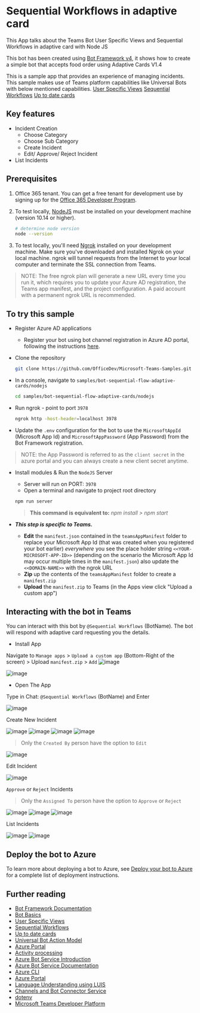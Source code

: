 # Sequential Workflows in adaptive card

This App talks about the Teams Bot User Specific Views and Sequential Workflows in adaptive card with Node JS

This bot has been created using [Bot Framework v4](https://dev.botframework.com), it shows how to create a simple bot that accepts food order using Adaptive Cards V1.4

This is a sample app that provides an experience of managing incidents. This sample makes use of Teams platform capabilities like Universal Bots with below mentioned capabilities.
[User Specific Views](https://docs.microsoft.com/en-us/microsoftteams/platform/task-modules-and-cards/cards/universal-actions-for-adaptive-cards/user-specific-views)
[Sequential Workflows](https://docs.microsoft.com/en-us/microsoftteams/platform/task-modules-and-cards/cards/universal-actions-for-adaptive-cards/sequential-workflows)
[Up to date cards](https://docs.microsoft.com/en-us/microsoftteams/platform/task-modules-and-cards/cards/universal-actions-for-adaptive-cards/up-to-date-views)

## Key features

- Incident Creation
   - Choose Category
   - Choose Sub Category
   - Create Incident
   - Edit/ Approve/ Reject Incident
- List Incidents

## Prerequisites

1. Office 365 tenant. You can get a free tenant for development use by signing up for the [Office 365 Developer Program](https://developer.microsoft.com/en-us/microsoft-365/dev-program).

2. To test locally, [NodeJS](https://nodejs.org/en/download/) must be installed on your development machine (version 10.14 or higher).

    ```bash
    # determine node version
    node --version
    ```

3. To test locally, you'll need [Ngrok](https://ngrok.com/) installed on your development machine.
Make sure you've downloaded and installed Ngrok on your local machine. ngrok will tunnel requests from the Internet to your local computer and terminate the SSL connection from Teams.

> NOTE: The free ngrok plan will generate a new URL every time you run it, which requires you to update your Azure AD registration, the Teams app manifest, and the project configuration. A paid account with a permanent ngrok URL is recommended.

## To try this sample

- Register Azure AD applications
    -   Register your bot using bot channel registration in Azure AD portal, following the instructions [here](Wiki/azure-bot-channels-registration.md).

- Clone the repository

    ```bash
    git clone https://github.com/OfficeDev/Microsoft-Teams-Samples.git
    ```

- In a console, navigate to `samples/bot-sequential-flow-adaptive-cards/nodejs`

    ```bash
    cd samples/bot-sequential-flow-adaptive-cards/nodejs
    ```

- Run ngrok - point to port `3978`

    ```bash
    ngrok http -host-header=localhost 3978
    ```


- Update the `.env` configuration for the bot to use the `MicrosoftAppId` (Microsoft App Id) and `MicrosoftAppPassword` (App Password) from the Bot Framework registration. 
> NOTE: the App Password is referred to as the `client secret` in the azure portal and you can always create a new client secret anytime.

- Install modules & Run the `NodeJS` Server 
    - Server will run on PORT:  `3978`
    - Open a terminal and navigate to project root directory
    
    ```bash
    npm run server
    ```
    
    > **This command is equivalent to:**
    _npm install  > npm start_

- __*This step is specific to Teams.*__
    - **Edit** the `manifest.json` contained in the  `teamsAppManifest` folder to replace your Microsoft App Id (that was created when you registered your bot earlier) *everywhere* you see the place holder string `<<YOUR-MICROSOFT-APP-ID>>` (depending on the scenario the Microsoft App Id may occur multiple times in the `manifest.json`) also update the `<<DOMAIN-NAME>>` with the ngrok URL
    - **Zip** up the contents of the `teamsAppManifest` folder to create a `manifest.zip`
    - **Upload** the `manifest.zip` to Teams (in the Apps view click "Upload a custom app")

## Interacting with the bot in Teams

You can interact with this bot by `@Sequential Workflows` (BotName). The bot will respond with adaptive card requesting you the details.

- Install App

Navigate to `Manage apps` > `Upload a custom app` (Bottom-Right of the screen) > Upload `manifest.zip` > `Add`
![image](https://user-images.githubusercontent.com/85108465/123583709-b6e39d00-d7fd-11eb-83bc-737a17fbbadd.png)

![image](https://user-images.githubusercontent.com/85108465/123583855-f3af9400-d7fd-11eb-87df-a69d880680aa.png)

- Open The App

Type in Chat: `@Sequential Workflows` (BotName) and Enter

![image](https://user-images.githubusercontent.com/85108465/123767041-d0abdf80-d8e4-11eb-8cb3-3fa3eb0680ce.png)

Create New Incident

![image](https://user-images.githubusercontent.com/85108465/123586591-936f2100-d802-11eb-9d38-a43fc13672ee.png)
![image](https://user-images.githubusercontent.com/85108465/123586786-e34de800-d802-11eb-9355-ea12ebc67388.png)
![image](https://user-images.githubusercontent.com/85108465/123586874-06789780-d803-11eb-843b-76e69b9afad6.png)
![image](https://user-images.githubusercontent.com/85108465/123591452-9d485280-d809-11eb-83cd-412f4e6aaf5a.png)

> Only the `Created By` person have the option to `Edit`

![image](https://user-images.githubusercontent.com/85108465/123591565-c668e300-d809-11eb-829c-23a6396e0cfe.png)

Edit Incident

![image](https://user-images.githubusercontent.com/85108465/123591600-d385d200-d809-11eb-9edd-23f76a8687d8.png)

`Approve` or `Reject` Incidents

> Only the `Assigned To` person have the option to `Approve` or `Reject`

![image](https://user-images.githubusercontent.com/85108465/123768720-351b6e80-d8e6-11eb-9f6e-7525c761d034.png)
![image](https://user-images.githubusercontent.com/85108465/123768103-a9a1dd80-d8e5-11eb-8ec5-154eb36a8d62.png)
![image](https://user-images.githubusercontent.com/85108465/123768181-baeaea00-d8e5-11eb-9f79-4854c409edd3.png)

List Incidents

![image](https://user-images.githubusercontent.com/85108465/123595684-d0d9ab80-d80e-11eb-9798-82f535ba6486.png)
![image](https://user-images.githubusercontent.com/85108465/123769386-e28e8200-d8e6-11eb-96e0-3d1f8365c7ef.png)

## Deploy the bot to Azure

To learn more about deploying a bot to Azure, see [Deploy your bot to Azure](https://aka.ms/azuredeployment) for a complete list of deployment instructions.

## Further reading

- [Bot Framework Documentation](https://docs.botframework.com)
- [Bot Basics](https://docs.microsoft.com/azure/bot-service/bot-builder-basics?view=azure-bot-service-4.0)
- [User Specific Views](https://docs.microsoft.com/en-us/microsoftteams/platform/task-modules-and-cards/cards/universal-actions-for-adaptive-cards/user-specific-views)
- [Sequential Workflows](https://docs.microsoft.com/en-us/microsoftteams/platform/task-modules-and-cards/cards/universal-actions-for-adaptive-cards/sequential-workflows)
- [Up to date cards](https://docs.microsoft.com/en-us/microsoftteams/platform/task-modules-and-cards/cards/universal-actions-for-adaptive-cards/up-to-date-views)
- [Universal Bot Action Model](https://docs.microsoft.com/en-us/adaptive-cards/authoring-cards/universal-action-model#actionexecute)
- [Azure Portal](https://portal.azure.com)
- [Activity processing](https://docs.microsoft.com/en-us/azure/bot-service/bot-builder-concept-activity-processing?view=azure-bot-service-4.0)
- [Azure Bot Service Introduction](https://docs.microsoft.com/azure/bot-service/bot-service-overview-introduction?view=azure-bot-service-4.0)
- [Azure Bot Service Documentation](https://docs.microsoft.com/azure/bot-service/?view=azure-bot-service-4.0)
- [Azure CLI](https://docs.microsoft.com/cli/azure/?view=azure-cli-latest)
- [Azure Portal](https://portal.azure.com)
- [Language Understanding using LUIS](https://docs.microsoft.com/en-us/azure/cognitive-services/luis/)
- [Channels and Bot Connector Service](https://docs.microsoft.com/en-us/azure/bot-service/bot-concepts?view=azure-bot-service-4.0)
- [dotenv](https://www.npmjs.com/package/dotenv)
- [Microsoft Teams Developer Platform](https://docs.microsoft.com/en-us/microsoftteams/platform/)
